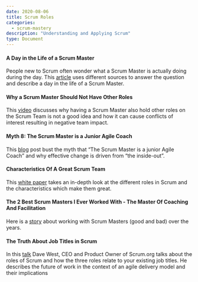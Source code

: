 ```yaml
---
date: 2020-08-06
title: Scrum Roles
categories:
  - scrum-mastery
description: "Understanding and Applying Scrum"
type: Document
---
```

#### A Day in the Life of a Scrum Master
People new to Scrum often wonder what a Scrum Master is actually doing during the day. This [article](https://www.scrum.org/resources/blog/day-life-scrum-master) uses different sources to answer the question and describe a day in the life of a Scrum Master.

#### Why a Scrum Master Should Not Have Other Roles
This [video](https://youtu.be/ZA-qyBtikPo) discusses why having a Scrum Master also hold other roles on the Scrum Team is not a good idea and how it can cause conflicts of interest resulting in negative team impact.

#### Myth 8: The Scrum Master is a Junior Agile Coach
This [blog](https://www.scrum.org/resources/blog/myth-8-scrum-master-junior-agile-coach) post bust the myth that “The Scrum Master is a junior Agile Coach” and why effective change is driven from “the inside-out”.

#### Characteristics Of A Great Scrum Team
This [white paper](https://www.scrum.org/resources/characteristics-great-scrum-team-0) takes an in-depth look at the different roles in Scrum and the characteristics which make them great.

#### The 2 Best Scrum Masters I Ever Worked With - The Master Of Coaching And Facilitation
Here is a [story](https://www.scrum.org/resources/blog/2-best-scrum-masters-i-ever-worked-master-coaching-and-facilitation) about working with Scrum Masters (good and bad) over the years.

#### The Truth About Job Titles in Scrum
In this [talk](https://www.scrum.org/resources/truth-about-job-titles-scrum) Dave West, CEO and Product Owner of Scrum.org talks about the roles of Scrum and how the three roles relate to your existing job titles. He describes the future of work in the context of an agile delivery model and their implications
